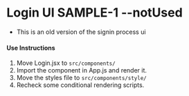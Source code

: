 # Login UI SAMPLE-1 --notUsed

- This is an old version of the signin process ui

#### Use Instructions

1. Move Login.jsx to `src/components/`
2. Import the component in App.js and render it.
3. Move the styles file to `src/components/style/`
4. Recheck some conditional rendering scripts.

